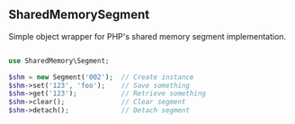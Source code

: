 SharedMemorySegment
-------------------

Simple object wrapper for PHP's shared memory segment implementation.


```php

use SharedMemory\Segment;

$shm = new Segment('002');  // Create instance
$shm->set('123', 'foo');    // Save something
$shm->get('123');           // Retrieve something
$shm->clear();              // Clear segment
$shm->detach();             // Detach segment
````